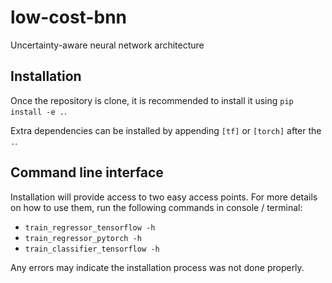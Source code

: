 # low-cost-bnn
Uncertainty-aware neural network architecture

## Installation
Once the repository is clone, it is recommended to install it using `pip install -e .`.

Extra dependencies can be installed by appending `[tf]` or `[torch]` after the `.`.

## Command line interface
Installation will provide access to two easy access points. For more details on how to use them, run the following commands in console / terminal:

- `train_regressor_tensorflow -h`
- `train_regressor_pytorch -h`
- `train_classifier_tensorflow -h`

Any errors may indicate the installation process was not done properly.
